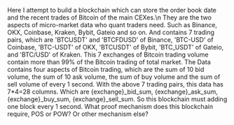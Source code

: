 Here I attempt to build a blockchain which can store the order book date and the recent trades of Bitcoin of the main CEXes.\n
They are the two aspects of micro-market data who quant traders need.
Such as Binance, OKX, Coinbase, Kraken, Bybit, Gateio and so on.
And contains 7 trading pairs, which are 'BTCUSDT' and 'BTCFDUSD' of Binance, 'BTC-USD' of Coinbase, 'BTC-USDT' of OKX, 'BTCUSDT' of Bybit, 'BTC_USDT' of Gateio, and 'BTC/USD' of Kraken.
This 7 exchanges of Bitcoin trading volume contain more than 99% of the Bitcoin trading of total market.
The Data contains four aspects of Bitcoin trading, which are the sum of 10 bid volume, the sum of 10 ask volume, the sum of buy volume and the sum of sell volume of every 1 second.
With the above 7 trading pairs, this data has 7*4=28 columns. Which are {exchange}_bid_sum, {exchange}_ask_sum, {exchange}_buy_sum, {exchange}_sell_sum.
So this blockchain must adding one block every 1 second.
What proof mechanism does this blockchain require, POS or POW? Or other mechanism else?
